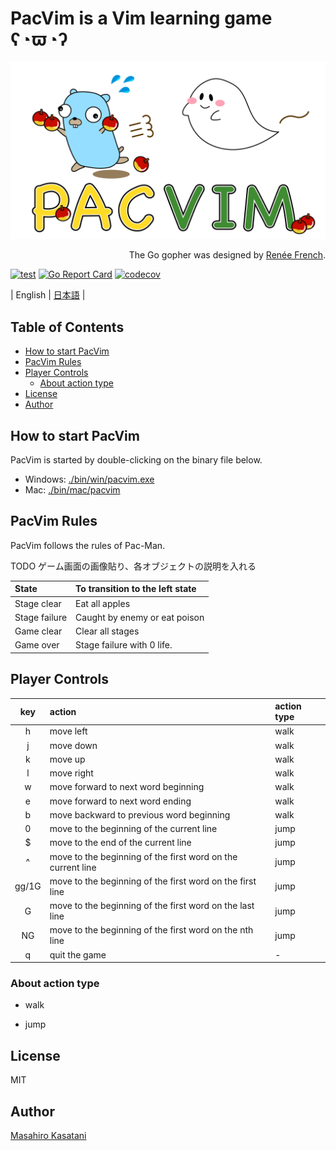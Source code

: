 # PacVim is a Vim learning game ʕ◔ϖ◔ʔ

![pacvim](https://github.com/masahiro-kasatani/pacvim/blob/readme-images/files/readme.png?raw=true)

<p align="right">
The Go gopher was designed by <a href="https://go.dev/blog/gopher" target="_blank">Renée French</a>.
</p>

[![test](https://github.com/masahiro-kasatani/pacvim/actions/workflows/test.yaml/badge.svg)](https://github.com/masahiro-kasatani/pacvim/actions/workflows/test.yaml)
[![Go Report Card](https://goreportcard.com/badge/github.com/masahiro-kasatani/pacvim)](https://goreportcard.com/report/github.com/masahiro-kasatani/pacvim)
[![codecov](https://codecov.io/gh/masahiro-kasatani/pacvim/branch/master/graph/badge.svg?token=KZ2LVX4GCT)](https://codecov.io/gh/masahiro-kasatani/pacvim)

| English | [日本語](https://github.com/masahiro-kasatani/pacvim/blob/master/README-JA.md) |

<!-- TOC -->

## Table of Contents

- [How to start PacVim](#how-to-start-pacvim)
- [PacVim Rules](#pacvim-rules)
- [Player Controls](#player-controls)
  - [About action type](#about-action-type)
- [License](#license)
- [Author](#author)

<!-- /TOC -->

## How to start PacVim

PacVim is started by double-clicking on the binary file below.

- Windows: [./bin/win/pacvim.exe](https://github.com/masahiro-kasatani/pacvim/tree/master/bin/win)
- Mac: [./bin/mac/pacvim](https://github.com/masahiro-kasatani/pacvim/tree/master/bin/mac)

## PacVim Rules

PacVim follows the rules of Pac-Man.

TODO ゲーム画面の画像貼り、各オブジェクトの説明を入れる

| State         | To transition to the left state |
| :------------ | :------------------------------ |
| Stage clear   | Eat all apples                  |
| Stage failure | Caught by enemy or eat poison   |
| Game clear    | Clear all stages                |
| Game over     | Stage failure with 0 life.      |

## Player Controls

|  key  | action                                                      | action type |
| :---: | :---------------------------------------------------------- | :---------- |
|   h   | move left                                                   | walk        |
|   j   | move down                                                   | walk        |
|   k   | move up                                                     | walk        |
|   l   | move right                                                  | walk        |
|   w   | move forward to next word beginning                         | walk        |
|   e   | move forward to next word ending                            | walk        |
|   b   | move backward to previous word beginning                    | walk        |
|   0   | move to the beginning of the current line                   | jump        |
|   $   | move to the end of the current line                         | jump        |
|   ^   | move to the beginning of the first word on the current line | jump        |
| gg/1G | move to the beginning of the first word on the first line   | jump        |
|   G   | move to the beginning of the first word on the last line    | jump        |
|  NG   | move to the beginning of the first word on the nth line     | jump        |
|   q   | quit the game                                               | -           |

### About action type

- walk

- jump

## License

MIT

## Author

[Masahiro Kasatani](https://masahiro-kasatani.github.io/portfolio/)
